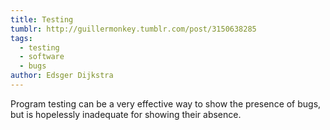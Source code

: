 ```yaml
---
title: Testing
tumblr: http://guillermonkey.tumblr.com/post/3150638285
tags:
  - testing
  - software
  - bugs
author: Edsger Dijkstra
---
```


Program testing can be a very effective way to show the presence of bugs, but is hopelessly inadequate for showing their absence.
